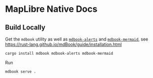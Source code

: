 # MapLibre Native Docs

## Build Locally

Get the `mdbook` utility as well as [`mdbook-alerts`](https://github.com/lambdalisue/rs-mdbook-alerts) and [`mdbook-mermaid`](https://github.com/badboy/mdbook-mermaid), see https://rust-lang.github.io/mdBook/guide/installation.html

```
cargo install mdbook mdbook-alerts mdbook-mermaid
```

Run

```
mdbook serve .
```

